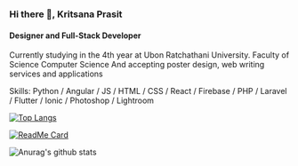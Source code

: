 ### Hi there 👋, Kritsana Prasit
#### Designer and Full-Stack Developer 

Currently studying in the 4th year at Ubon Ratchathani University. Faculty of Science Computer Science And accepting poster design, web writing services and applications

Skills: Python / Angular / JS / HTML / CSS / React / Firebase / PHP / Laravel / Flutter / Ionic / Photoshop / Lightroom 

[![Top Langs](https://github-readme-stats.vercel.app/api/top-langs/?username=kritsanapr60&langs_count=8)](https://github.com/anuraghazra/github-readme-stats)

[![ReadMe Card](https://github-readme-stats.vercel.app/api/pin/?username=anuraghazra&repo=github-readme-stats)](https://github.com/anuraghazra/github-readme-stats)



![Anurag's github stats](https://github-readme-stats.vercel.app/api?username=kritsanapr60&show_icons=true&theme=tokyonight)

